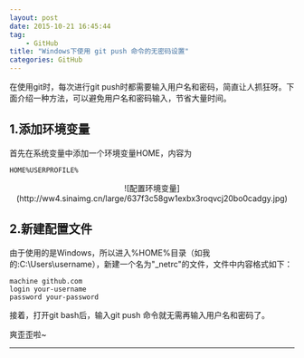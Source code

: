 ```yaml
---
layout: post
date: 2015-10-21 16:45:44
tag: 
	- GitHub
title: "Windows下使用 git push 命令的无密码设置"
categories: GitHub
---
```


在使用git时，每次进行git push时都需要输入用户名和密码，简直让人抓狂呀。下面介绍一种方法，可以避免用户名和密码输入，节省大量时间。

<!-- more -->


## 1.添加环境变量

首先在系统变量中添加一个环境变量HOME，内容为

```
HOME%USERPROFILE%
```

<center>
![配置环境变量](http://ww4.sinaimg.cn/large/637f3c58gw1exbx3roqvcj20bo0cadgy.jpg)
</center>

## 2.新建配置文件

由于使用的是Windows，所以进入%HOME%目录（如我的:C:\Users\username），新建一个名为"_netrc"的文件，文件中内容格式如下：

```
machine github.com
login your-username
password your-password
```

接着，打开git bash后，输入git push 命令就无需再输入用户名和密码了。

爽歪歪啦~


---


